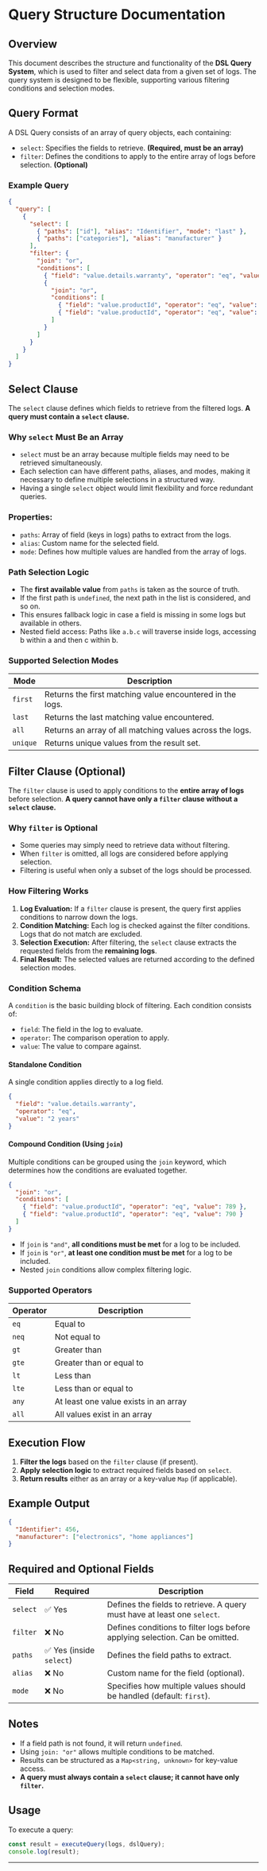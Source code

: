 # Query Structure Documentation

## Overview
This document describes the structure and functionality of the **DSL Query System**, which is used to filter and select data from a given set of logs. The query system is designed to be flexible, supporting various filtering conditions and selection modes.

## Query Format
A DSL Query consists of an array of query objects, each containing:
- `select`: Specifies the fields to retrieve. **(Required, must be an array)**
- `filter`: Defines the conditions to apply to the entire array of logs before selection. **(Optional)**

### Example Query
```json
{
  "query": [
    {
      "select": [
        { "paths": ["id"], "alias": "Identifier", "mode": "last" },
        { "paths": ["categories"], "alias": "manufacturer" }
      ],
      "filter": {
        "join": "or",
        "conditions": [
          { "field": "value.details.warranty", "operator": "eq", "value": "2 years" },
          {
            "join": "or",
            "conditions": [
              { "field": "value.productId", "operator": "eq", "value": 789 },
              { "field": "value.productId", "operator": "eq", "value": 790 }
            ]
          }
        ]
      }
    }
  ]
}
```

## Select Clause
The `select` clause defines which fields to retrieve from the filtered logs. **A query must contain a `select` clause.**

### Why `select` Must Be an Array
- `select` must be an array because multiple fields may need to be retrieved simultaneously.
- Each selection can have different paths, aliases, and modes, making it necessary to define multiple selections in a structured way.
- Having a single `select` object would limit flexibility and force redundant queries.

### Properties:
- `paths`: Array of field (keys in logs) paths to extract from the logs.
- `alias`: Custom name for the selected field.
- `mode`: Defines how multiple values are handled from the array of logs.

### Path Selection Logic
- The **first available value** from `paths` is taken as the source of truth.
- If the first path is `undefined`, the next path in the list is considered, and so on.
- This ensures fallback logic in case a field is missing in some logs but available in others.
- Nested field access: Paths like `a.b.c` will traverse inside logs, accessing b within a and then c within b.

### Supported Selection Modes
| Mode      | Description |
|-----------|------------|
| `first`   | Returns the first matching value encountered in the logs. |
| `last`    | Returns the last matching value encountered. |
| `all`     | Returns an array of all matching values across the logs. |
| `unique`  | Returns unique values from the result set. |

## Filter Clause (Optional)
The `filter` clause is used to apply conditions to the **entire array of logs** before selection. **A query cannot have only a `filter` clause without a `select` clause.**

### Why `filter` is Optional
- Some queries may simply need to retrieve data without filtering.
- When `filter` is omitted, all logs are considered before applying selection.
- Filtering is useful when only a subset of the logs should be processed.

### How Filtering Works
1. **Log Evaluation:** If a `filter` clause is present, the query first applies conditions to narrow down the logs.
2. **Condition Matching:** Each log is checked against the filter conditions. Logs that do not match are excluded.
3. **Selection Execution:** After filtering, the `select` clause extracts the requested fields from the **remaining logs**.
4. **Final Result:** The selected values are returned according to the defined selection modes.

### Condition Schema
A `condition` is the basic building block of filtering. Each condition consists of:
- `field`: The field in the log to evaluate.
- `operator`: The comparison operation to apply.
- `value`: The value to compare against.

#### Standalone Condition
A single condition applies directly to a log field.
```json
{
  "field": "value.details.warranty",
  "operator": "eq",
  "value": "2 years"
}
```

#### Compound Condition (Using `join`)
Multiple conditions can be grouped using the `join` keyword, which determines how the conditions are evaluated together.
```json
{
  "join": "or",
  "conditions": [
    { "field": "value.productId", "operator": "eq", "value": 789 },
    { "field": "value.productId", "operator": "eq", "value": 790 }
  ]
}
```
- If `join` is `"and"`, **all conditions must be met** for a log to be included.
- If `join` is `"or"`, **at least one condition must be met** for a log to be included.
- Nested `join` conditions allow complex filtering logic.

### Supported Operators
| Operator  | Description |
|-----------|------------|
| `eq`      | Equal to |
| `neq`     | Not equal to |
| `gt`      | Greater than |
| `gte`     | Greater than or equal to |
| `lt`      | Less than |
| `lte`     | Less than or equal to |
| `any`     | At least one value exists in an array |
| `all`     | All values exist in an array |

## Execution Flow
1. **Filter the logs** based on the `filter` clause (if present).
2. **Apply selection logic** to extract required fields based on `select`.
3. **Return results** either as an array or a key-value `Map` (if applicable).

## Example Output
```json
{
  "Identifier": 456,
  "manufacturer": ["electronics", "home appliances"]
}
```

## Required and Optional Fields
| Field   | Required | Description |
|---------|----------|-------------|
| `select` | ✅ Yes | Defines the fields to retrieve. A query must have at least one `select`. |
| `filter` | ❌ No  | Defines conditions to filter logs before applying selection. Can be omitted. |
| `paths` | ✅ Yes (inside `select`) | Defines the field paths to extract. |
| `alias` | ❌ No | Custom name for the field (optional). |
| `mode` | ❌ No | Specifies how multiple values should be handled (default: `first`). |

## Notes
- If a field path is not found, it will return `undefined`.
- Using `join: "or"` allows multiple conditions to be matched.
- Results can be structured as a `Map<string, unknown>` for key-value access.
- **A query must always contain a `select` clause; it cannot have only `filter`.**

## Usage
To execute a query:
```ts
const result = executeQuery(logs, dslQuery);
console.log(result);
```

---
